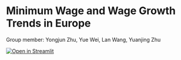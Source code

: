 # Minimum Wage and Wage Growth Trends in Europe

Group member: Yongjun Zhu, Yue Wei, Lan Wang, Yuanjing Zhu

[![Open in Streamlit](https://static.streamlit.io/badges/streamlit_badge_black_white.svg)](https://blank-app-template.streamlit.app/)
